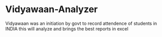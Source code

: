 # Vidyawaan-Analyzer
Vidyawaan was an initiation by govt to record attendence of students in INDIA this will analyze and brings the best reports in excel
